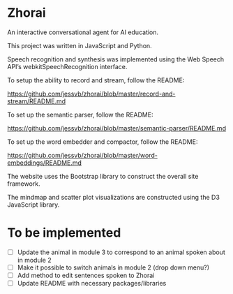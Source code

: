# Zhorai
An interactive conversational agent for AI education.

This project was written in JavaScript and Python. 

Speech recognition and synthesis was implemented using the Web Speech API’s webkitSpeechRecognition interface.

To setup the ability to record and stream, follow the README: 

https://github.com/jessvb/zhorai/blob/master/record-and-stream/README.md

To set up the semantic parser, follow the README:

https://github.com/jessvb/zhorai/blob/master/semantic-parser/README.md

To set up the word embedder and compactor, follow the README:

https://github.com/jessvb/zhorai/blob/master/word-embeddings/README.md

The website uses the Bootstrap library to construct the overall site framework. 

The mindmap and scatter plot visualizations are constructed using the D3 JavaScript library.

# To be implemented

- [ ] Update the animal in module 3 to correspond to an animal spoken about in module 2
- [ ] Make it possible to switch animals in module 2 (drop down menu?)
- [ ] Add method to edit sentences spoken to Zhorai
- [ ] Update README with necessary packages/libraries

